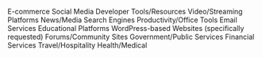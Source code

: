 E-commerce
Social Media
Developer Tools/Resources
Video/Streaming Platforms
News/Media
Search Engines
Productivity/Office Tools
Email Services
Educational Platforms
WordPress-based Websites (specifically requested)
Forums/Community Sites
Government/Public Services
Financial Services
Travel/Hospitality
Health/Medical
